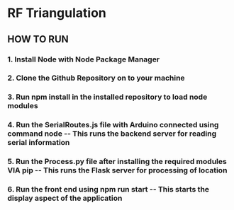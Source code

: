 # RF Triangulation



## HOW TO RUN

### 1. Install Node with Node Package Manager

### 2. Clone the Github Repository on to your machine

### 3. Run npm install in the installed repository to load node modules

### 4. Run the SerialRoutes.js file with Arduino connected using command node -- This runs the backend server for reading serial information

### 5. Run the Process.py file after installing the required modules VIA pip -- This runs the Flask server for processing of location

### 6. Run the front end using npm run start -- This starts the display aspect of the application

